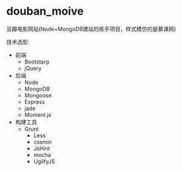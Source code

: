 # douban_moive

豆瓣电影网站(Node+MongoDB建站的练手项目，样式模仿的是慕课网)

技术选型:
+ 前端
  + Bootstarp
  + jQuery
+ 后端
  + Node
  + MongoDB
  + Mongoose
  + Express
  + jade
  + Moment.js
+ 构建工具
  + Grunt
    + Less
    + cssmin
    + JsHint
    + mocha
    + UglifyJS
